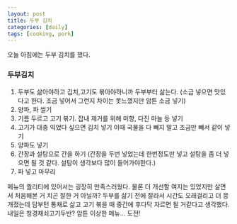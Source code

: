 ```yaml
---
layout: post
title: 두부 김치
categories: [daily]
tags: [cooking, pork]
---
```

오늘 아침에는 두부 김치를 했다. 
### 두부김치

1. 두부도 삶아야하고 김치,고기도 볶아야하니까 두부부터 삶는다. (소금 넣으면 맛있다고 한다. 조금 넣어서 그런지 차이는 못느꼈지만 암튼 소금 넣기)
2. 양파, 파 썰기
3. 기름 두르고 고기 볶기. 잡내 제거를 위해 미향, 다진 마늘 등 넣기 
4. 고기가 대충 익었다 싶으면 김치 넣기 이때 국물을 다 빼지 말고 조금만 빼서 같이 넣기
5. 양파도 넣기
6. 간장과 설탕으로 간을 하기 (간장을 두번 넣었는데 한번정도만 넣고 설탕을 좀 더 넣으면 될 것 같다. 설탕이 생각보다 많이 들어가야한다.)
7. 파 넣고 마무리

메뉴의 퀄리티에 있어서는 굉장히 만족스러웠다. 물론 더 개선할 여지는 있었지만 살면서 처음해본 거 치곤 잘한 거 아닐까?
두부를 삶기 전에 잘라서 시간도 오래걸리고 더 뭉개졌는데 담부턴 통채로 삶고 고기 볶을 때 중간에 후다닥 자르면 될 거같다고 생각했다.
내일은 청경채쇠고기두반? 암튼 이상한 메뉴... 도전!

